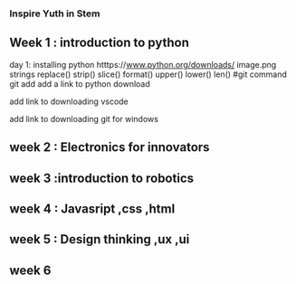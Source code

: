 ### Inspire Yuth in Stem


## Week 1 : introduction to python
day 1: installing python
 htttps://www.python.org/downloads/
 image.png
   strings
         replace()
         strip()
         slice()
         format()
         upper()
         lower()
         len()
 #git command
 git add
add a link to python download

add link to downloading vscode 

add link to downloading git for windows
## week 2 : Electronics for innovators

## week 3  :introduction to robotics

## week 4 : Javasript ,css ,html

## week 5 : Design thinking ,ux ,ui

## week 6
